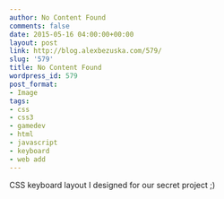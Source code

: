 ```yaml
---
author: No Content Found
comments: false
date: 2015-05-16 04:00:00+00:00
layout: post
link: http://blog.alexbezuska.com/579/
slug: '579'
title: No Content Found
wordpress_id: 579
post_format:
- Image
tags:
- css
- css3
- gamedev
- html
- javascript
- keyboard
- web add
---
```


CSS keyboard layout I designed for our secret project ;)
